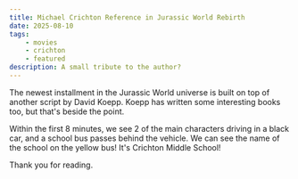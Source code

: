 ```yaml
---
title: Michael Crichton Reference in Jurassic World Rebirth
date: 2025-08-10
tags: 
    - movies
    - crichton
    - featured
description: A small tribute to the author?
---
```

The newest installment in the Jurassic World universe is built on top of another script by David Koepp. Koepp has written some interesting books too, but that's beside the point.

Within the first 8 minutes, we see 2 of the main characters driving in a black car, and a school bus passes behind the vehicle. We can see the name of the school on the yellow bus! It's Crichton Middle School!

Thank you for reading.